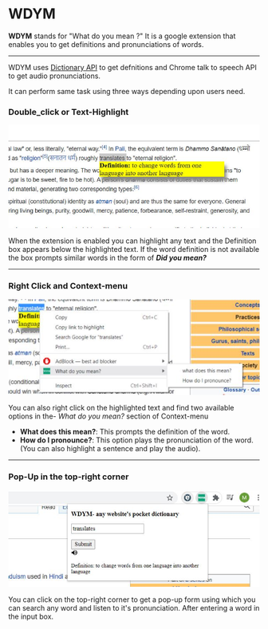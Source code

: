 # WDYM
__WDYM__ stands for "What do you mean ?"
It is a google extension that enables you to get definitions
and pronunciations of words.
___
WDYM uses [Dictionary API](https://dictionaryapi.com/products/index) to get defnitions and Chrome talk to speech API to get audio pronunciations.

It can perform same task using three ways depending upon users need.

### Double_click or Text-Highlight

![Text-highlight](Readme_pic1.jpg)

When the extension is enabled you can highlight any text and the Definition box appears below the highlighted text.
If the word definition is not available the box prompts similar words in the form of __*Did you mean?*__ 
___
### Right Click and Context-menu

![Context-menu](Readme_pic2.jpg)

You can also right click on the highlighted text and find two available options in the-  *What do you mean?* section of Context-menu
* __What does this mean?__: This prompts the definition of the word. 
* __How do I pronounce?__: This option plays the pronunciation of the word. (You can also highlight a sentence and play the audio).
___
### Pop-Up in the top-right corner

![Pop-up](Readme_pic3.jpg)

You can click on the top-right corner to get a pop-up form using which you can search any word and listen to it's pronunciation. After entering a word in the input box.
